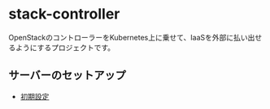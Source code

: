 # stack-controller
OpenStackのコントローラーをKubernetes上に乗せて、IaaSを外部に払い出せるようにするプロジェクトです。

## サーバーのセットアップ
 - [初期設定](./docs/init-servers.md)
